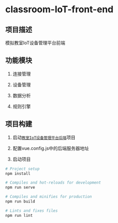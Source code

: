 # classroom-IoT-front-end

## 项目描述

模拟教室IoT设备管理平台前端

## 功能模块

1. 连接管理

2. 设备管理

3. 数据分析

4. 规则引擎

## 项目构建

1. 启动[`教室IoT设备管理平台后端`](https://github.com/codelumos/classroom-IoT-rear-end)项目

2. 配置vue.config.js中的后端服务器地址

3. 启动项目

``` bash
# Project setup
npm install

# Compiles and hot-reloads for development
npm run serve

# Compiles and minifies for production
npm run build

# Lints and fixes files
npm run lint
```
